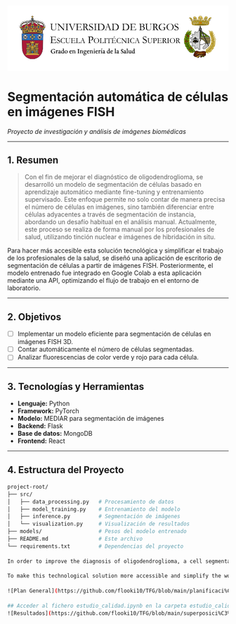 ![Banner](https://github.com/flooki10/TFG/blob/main/banner.png)


# Segmentación automática de células en imágenes FISH
_Proyecto de investigación y análisis de imágenes biomédicas_

---

## 1. **Resumen**
> Con el fin de mejorar el diagnóstico de oligodendroglioma, se desarrolló un modelo de segmentación de células basado en aprendizaje automático mediante fine-tuning y entrenamiento supervisado. Este enfoque permite no solo contar de manera precisa el número de células en imágenes, sino también diferenciar entre células adyacentes a través de segmentación de instancia, abordando un desafío habitual en el análisis manual. Actualmente, este proceso se realiza de forma manual por los profesionales de salud, utilizando tinción nuclear e imágenes de hibridación in situ.

Para hacer más accesible esta solución tecnológica y simplificar el trabajo de los profesionales de la salud, se diseñó una aplicación de escritorio de segmentación de células a partir de imágenes FISH. Posteriormente, el modelo entrenado fue integrado en Google Colab a esta aplicación mediante una API, optimizando el flujo de trabajo en el entorno de laboratorio.

---

## 2. **Objetivos**
- [ ] Implementar un modelo eficiente para segmentación de células en imágenes FISH 3D.
- [ ] Contar automáticamente el número de células segmentadas.
- [ ] Analizar fluorescencias de color verde y rojo para cada célula.

---

## 3. **Tecnologías y Herramientas**
- **Lenguaje:** Python
- **Framework:** PyTorch
- **Modelo:** MEDIAR para segmentación de imágenes
- **Backend:** Flask
- **Base de datos:** MongoDB
- **Frontend:** React

---

## 4. **Estructura del Proyecto**
```bash
project-root/
├── src/
│   ├── data_processing.py   # Procesamiento de datos
│   ├── model_training.py    # Entrenamiento del modelo
│   ├── inference.py         # Segmentación de imágenes
│   └── visualization.py     # Visualización de resultados
├── models/                  # Pesos del modelo entrenado
├── README.md                # Este archivo
└── requirements.txt         # Dependencias del proyecto

In order to improve the diagnosis of oligodendroglioma, a cell segmentation model was developed based on machine learning through fine-tuning and supervised training. This approach not only allows for the precise counting of cells in images but also differentiates between adjacent cells using instance segmentation, addressing a common challenge in manual analysis. Currently, this process is performed manually by healthcare professionals using nuclear staining and in situ hybridization images.

To make this technological solution more accessible and simplify the work of healthcare professionals, a desktop application for cell segmentation from FISH images was designed. Subsequently, the trained model was integrated from Google Colab into this application via an API, optimizing the workflow in the laboratory environment.

![Plan General](https://github.com/flooki10/TFG/blob/main/planificaci%C3%B3n_TFG.png)

## Acceder al fichero estudio_calidad.ipynb en la carpeta estudio_calidad para más detalles sobre los resultados
![Resultados](https://github.com/flooki10/TFG/blob/main/superposici%C3%B3n_original_segmentada.png)

